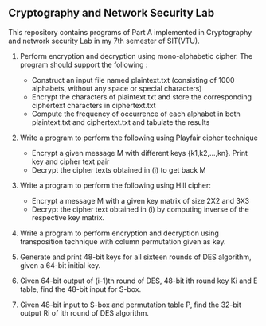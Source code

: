 ## Cryptography and Network Security Lab
This repository contains programs of Part A implemented in Cryptography and network security Lab in my 7th semester of SIT(VTU).


1. Perform encryption and decryption using mono-alphabetic cipher. The program should support the following :
    - Construct an input file named plaintext.txt (consisting of 1000 alphabets, without any space or special characters)
    - Encrypt the characters of plaintext.txt and store the corresponding ciphertext characters in ciphertext.txt
    - Compute the frequency of occurrence of each alphabet in both plaintext.txt and ciphertext.txt and tabulate the results


2. Write a program to perform the following using Playfair cipher technique
    - Encrypt a given message M with different keys {k1,k2,...,kn}. Print key and cipher text pair
    - Decrypt the cipher texts obtained in (i) to get back M


3. Write a program to perform the following using Hill cipher:
    - Encrypt a message M with a given key matrix of size 2X2 and 3X3
    - Decrypt the cipher text obtained in (i) by computing inverse of the respective key matrix.


4. Write a program to perform encryption and decryption using transposition technique with column permutation given as key.


5. Generate and print 48-bit keys for all sixteen rounds of DES algorithm, given a 64-bit initial key.


6. Given 64-bit output of (i-1)th round of DES, 48-bit ith round key Ki and E table, find the 48-bit input for S-box.


7. Given 48-bit input to S-box and permutation table P, find the 32-bit output Ri of ith round of DES algorithm.
